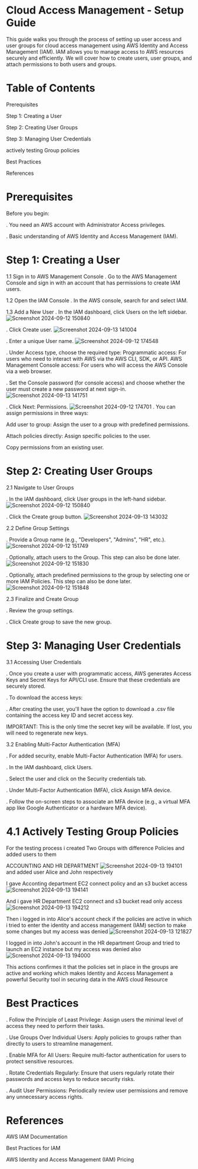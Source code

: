 
# Cloud Access Management - Setup Guide

This guide walks you through the process of setting up user access and user groups for cloud access management using AWS Identity and Access Management (IAM). IAM allows you to manage access to AWS resources securely and efficiently. We will cover how to create users, user groups, and attach permissions to both users and groups.

# Table of Contents

Prerequisites

Step 1: Creating a User

Step 2: Creating User Groups

Step 3: Managing User Credentials

actively testing Group policies

Best Practices

References

# Prerequisites

Before you begin:

. You need an AWS account with Administrator Access privileges.

. Basic understanding of AWS Identity and Access Management (IAM).

# Step 1: Creating a User

1.1 Sign in to AWS Management Console
 . Go to the AWS Management Console and sign in with an account that has permissions to create IAM users.

1.2 Open the IAM Console
 . In the AWS console, search for and select IAM.

1.3 Add a New User
 . In the IAM dashboard, click Users on the left sidebar.
![Screenshot 2024-09-12 150840](https://github.com/user-attachments/assets/4e2cdb7d-90ae-4c7d-ae82-0dfd47f8971c)

 . Click Create user.
![Screenshot 2024-09-13 141004](https://github.com/user-attachments/assets/8b53c2c1-dee5-4c07-abae-9e5063f5b987)

 . Enter a unique User name.
![Screenshot 2024-09-12 174548](https://github.com/user-attachments/assets/1ee5f9c3-9049-4938-930e-e9d902d86d2c)

 . Under Access type, choose the required type:
Programmatic access: For users who need to interact with AWS via the AWS CLI, SDK, or API.
AWS Management Console access: For users who will access the AWS Console via a web browser.

 . Set the Console password (for console access) and choose whether the user must create a new password at next sign-in.
![Screenshot 2024-09-13 141751](https://github.com/user-attachments/assets/d95a320a-f96e-41b4-aad7-45f1a0f57cfd)

 . Click Next: Permissions.
![Screenshot 2024-09-12 174701](https://github.com/user-attachments/assets/8f21604d-16dc-452b-9802-54032da7b4e2)
. You can assign permissions in three ways:

Add user to group: Assign the user to a group with predefined permissions.

Attach policies directly: Assign specific policies to the user.

Copy permissions from an existing user.


# Step 2: Creating User Groups

2.1 Navigate to User Groups

 . In the IAM dashboard, click User groups in the left-hand sidebar.
 ![Screenshot 2024-09-12 150840](https://github.com/user-attachments/assets/4e2cdb7d-90ae-4c7d-ae82-0dfd47f8971c)

 . Click the Create group button.
![Screenshot 2024-09-13 143032](https://github.com/user-attachments/assets/d2349ad0-eafd-4f8d-a714-80d26abc20e5)

2.2 Define Group Settings

 . Provide a Group name (e.g., "Developers", "Admins", "HR", etc.).
![Screenshot 2024-09-12 151749](https://github.com/user-attachments/assets/55b2bae2-f363-44e6-9664-8c2f16d01eed)

 . Optionally, attach users to the Group. This step can also be done later.
![Screenshot 2024-09-12 151830](https://github.com/user-attachments/assets/dbe13276-f75e-4538-bf77-e3ba35b61e81) 

 . Optionally, attach predefined permissions to the group by selecting one or more IAM Policies. This step can also be done later.
![Screenshot 2024-09-12 151848](https://github.com/user-attachments/assets/5f0a9232-f1ad-4389-86d5-5dd29b0e171c)

2.3 Finalize and Create Group

 . Review the group settings.

 . Click Create group to save the new group.


# Step 3: Managing User Credentials

3.1 Accessing User Credentials

. Once you create a user with programmatic access, AWS generates Access Keys and Secret Keys for API/CLI use. Ensure that these credentials are securely stored.

. To download the access keys:

. After creating the user, you'll have the option to download a .csv file containing the access key ID and secret access key.

IMPORTANT: This is the only time the secret key will be available. If lost, you will need to regenerate new keys.

3.2 Enabling Multi-Factor Authentication (MFA)

. For added security, enable Multi-Factor Authentication (MFA) for users.

. In the IAM dashboard, click Users.

. Select the user and click on the Security credentials tab.

. Under Multi-Factor Authentication (MFA), click Assign MFA device.

. Follow the on-screen steps to associate an MFA device (e.g., a virtual MFA app like Google Authenticator or a hardware MFA device).

# 4.1 Actively Testing Group Policies 
For the testing process i created Two Groups with difference Policies and added users to them

ACCOUNTING AND HR DEPARTMENT 
![Screenshot 2024-09-13 194101](https://github.com/user-attachments/assets/48ad1af5-caf2-4d6f-9772-c01fcd4ccdfe)
and added user Alice and John respectively

I gave Acconting department EC2 connect policy and an s3 bucket access
![Screenshot 2024-09-13 194141](https://github.com/user-attachments/assets/4034e076-e3a9-40b0-abf7-44b7c37f4635)

And i gave HR Department EC2 connect and s3 bucket read only access
![Screenshot 2024-09-13 194212](https://github.com/user-attachments/assets/547d29b7-93f4-408f-a9d4-1115c8411549)

Then i logged in into Alice's account check if the policies are active in which i tried to enter the identity and access management (IAM) section to make some changes but my access was denied
![Screenshot 2024-09-13 121827](https://github.com/user-attachments/assets/292c6367-9f79-453c-968c-3c535259b485)

I logged in into John's account in the HR department Group and tried to launch an EC2 instance but my access was denied also
![Screenshot 2024-09-13 194000](https://github.com/user-attachments/assets/26ee5dc5-8a44-4503-b1a4-87dd3d481e64)

This actions confirmes it that the policies set in place in the groups are active and working which makes Identity and Access Management a powerful Security tool in securing data in the AWS cloud Resource

# Best Practices

. Follow the Principle of Least Privilege: Assign users the minimal level of access they need to perform their tasks.

. Use Groups Over Individual Users: Apply policies to groups rather than directly to users to streamline management.

. Enable MFA for All Users: Require multi-factor authentication for users to protect sensitive resources.

. Rotate Credentials Regularly: Ensure that users regularly rotate their passwords and access keys to reduce security risks.

. Audit User Permissions: Periodically review user permissions and remove any unnecessary access rights.

# References

AWS IAM Documentation

Best Practices for IAM

AWS Identity and Access Management (IAM) Pricing
